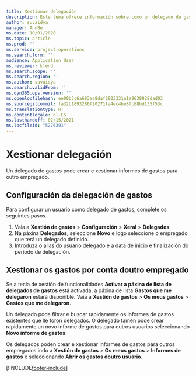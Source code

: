 ```yaml
---
title: Xestionar delegación
description: Este tema ofrece información sobre como un delegado de gastos pode crear e xestionar informes de gastos para outro empregado.
author: suvaidya
manager: AnnBe
ms.date: 10/01/2020
ms.topic: article
ms.prod: ''
ms.service: project-operations
ms.search.form: ''
audience: Application User
ms.reviewer: kfend
ms.search.scope: ''
ms.search.region: ''
ms.author: suvaidya
ms.search.validFrom: ''
ms.dyn365.ops.version: ''
ms.openlocfilehash: ee00b3c6a683aa8daf2823331a1a9638828dad03
ms.sourcegitcommit: fa32b1893286f20271fa4ec4be8fc68bd135f53c
ms.translationtype: HT
ms.contentlocale: gl-ES
ms.lasthandoff: 02/15/2021
ms.locfileid: "5276391"
---
```

# <a name="manage-delegation"></a>Xestionar delegación
Un delegado de gastos pode crear e xestionar informes de gastos para outro empregado.

## <a name="configuring-expense-delegation"></a>Configuración da delegación de gastos

Para configurar un usuario como delegado de gastos, complete os seguintes pasos. 
1. Vaia a **Xestión de gastos** > **Configuración** > **Xeral** > **Delegados**. 
2. Na páxina **Delegados**, seleccione **Novo** e logo seleccione o empregado que terá un delegado definido. 
3. Introduza o alias do usuario delegado e a data de inicio e finalización do período de delegación.

## <a name="manage-expenses-on-behalf-of-another-employee"></a>Xestionar os gastos por conta doutro empregado

Se a tecla de xestión de funcionalidades **Activar a páxina de lista de delegados de gastos** está activada, a páxina de lista **Gastos que me delegaron** estará dispoñible. Vaia a **Xestión de gastos** > **Os meus gastos** > **Gastos que me delegaron**.

Un delegado pode filtrar e buscar rapidamente os informes de gastos existentes que lle foron delegados. O delegado tamén pode crear rapidamente un novo informe de gastos para outros usuarios seleccionando **Novo informe de gastos**.

Os delegados poden crear e xestionar informes de gastos para outros empregados indo a **Xestión de gastos** > **Os meus gastos** > **Informes de gastos** e seleccionando **Abrir os gastos doutro usuario**.


[!INCLUDE[footer-include](../includes/footer-banner.md)]